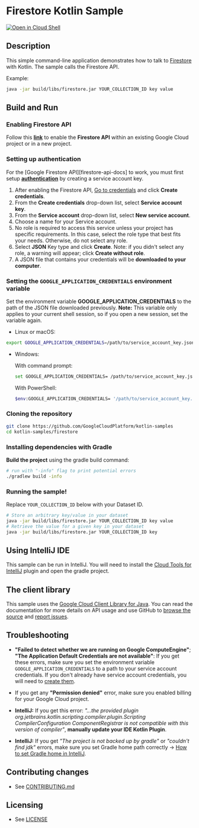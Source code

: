# Firestore Kotlin Sample

[![Open in Cloud Shell][shell_img]][shell_link]

[shell_img]: http://gstatic.com/cloudssh/images/open-btn.svg
[shell_link]: https://console.cloud.google.com/cloudshell/open?git_repo=https://github.com/googlecloudplatform/kotlin-samples&page=editor&working_dir=firestore

## Description

This simple command-line application demonstrates how to talk to
[Firestore][firestore-docs] with Kotlin. The sample calls the Firestore API.

Example:
```sh
java -jar build/libs/firestore.jar YOUR_COLLECTION_ID key value
```

## Build and Run

### Enabling Firestore API

Follow this **[link][enable-firestore-api]** to enable the **Firestore API** within an existing Google Cloud project or in a new project.

### Setting up authentication

For the [Google
Firestore API][firestore-api-docs] to work, you must first setup **[authentication](https://cloud.google.com/docs/authentication/production)** by creating a service account key.

1. After enabling the Firestore API, [Go to credentials][create-creds] and click **Create credentials**.
2. From the **Create credentials** drop-down list, select **Service account key**.
3. From the **Service account** drop-down list, select **New service account**.
4. Choose a name for your Service account.
4. No role is required to access this service unless your project has specific requirements. In this case, select the role type that best fits your needs. Otherwise, do not select any role.
5. Select **JSON** Key type and click **Create**. Note: if you didn't select any role, a warning will appear; click **Create without role**.
6. A JSON file that contains your credentials will be **downloaded to your computer**.

### Setting the `GOOGLE_APPLICATION_CREDENTIALS` environment variable

Set the environment variable **GOOGLE_APPLICATION_CREDENTIALS** to the path of the JSON file downloaded previously.
**Note:** This variable only applies to your current shell session, so if you open a new session, set the variable again.

* Linux or macOS:
```sh
export GOOGLE_APPLICATION_CREDENTIALS=/path/to/service_account_key.json
```
* Windows:

   With command prompt:
   ```sh
   set GOOGLE_APPLICATION_CREDENTIALS= /path/to/service_account_key.json
   ```
   With PowerShell:
   ```sh
   $env:GOOGLE_APPLICATION_CREDENTIALS= '/path/to/service_account_key.json'
   ```

### Cloning the repository
```sh
git clone https://github.com/GoogleCloudPlatform/kotlin-samples
cd kotlin-samples/firestore
```
### Installing dependencies with Gradle

**Build the project** using the gradle build command:
```sh
# run with "-info" flag to print potential errors
./gradlew build -info
```

### Running the sample!

Replace `YOUR_COLLECTION_ID` below with your Dataset ID.

```sh
# Store an arbitrary key/value in your dataset
java -jar build/libs/firestore.jar YOUR_COLLECTION_ID key value
# Retrieve the value for a given key in your dataset
java -jar build/libs/firestore.jar YOUR_COLLECTION_ID key

```

## Using IntelliJ IDE

This sample can be run in IntelliJ. You will need to install the
[Cloud Tools for IntelliJ][cloud-tools-intellij] plugin and open the gradle
project.

## The client library

This sample uses the [Google Cloud Client Library for Java][google-cloud-java].
You can read the documentation for more details on API usage and use GitHub
to [browse the source][google-cloud-java-source] and
[report issues][google-cloud-java-issues].

## Troubleshooting
 * **"Failed to detect whether we are running on Google ComputeEngine"**; **"The Application Default Credentials are not available"**: If you get these errors, make sure you set the environment variable `GOOGLE_APPLICATION_CREDENTIALS` to a path to your service account credentials. If you don't already have service account credentials, you will need to
[create them][create-creds].

 * If you get any **"Permission denied"** error, make sure you enabled billing for your Google Cloud project.

 * **IntelliJ:** If you get this error: *"...the provided plugin org.jetbrains.kotlin.scripting.compiler.plugin.Scripting CompilerConfiguration ComponentRegistrar is not compatible with this version of compiler"*, **manually update your IDE Kotlin Plugin**.

 * **IntelliJ:** If you get *"The project is not backed up by gradle"* or *"couldn't find jdk"* errors, make sure you set Gradle home path correctly -> [How to set Gradle home in IntelliJ](https://www.jetbrains.com/help/idea/gradle-settings.html).

[firestore-docs]: https://cloud.google.com/firestore
[enable-firestore-api]: https://console.cloud.google.com/flows/enableapi?apiid=firestore.googleapis.com
[gradle]: https://docs.gradle.org/current/userguide/installation.html
[create-creds]: https://console.cloud.google.com/apis/credentials
[cloud-tools-intellij]: https://cloud.google.com/tools/intellij/docs/
[google-cloud-java]: https://googlecloudplatform.github.io/google-cloud-java
[google-cloud-java-source]: https://github.com/GoogleCloudPlatform/google-cloud-java
[google-cloud-java-issues]: https://github.com/GoogleCloudPlatform/google-cloud-java/issues

## Contributing changes

* See [CONTRIBUTING.md](../CONTRIBUTING.md)

## Licensing

* See [LICENSE](../LICENSE)
